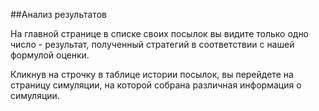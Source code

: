 ##Анализ результатов

На главной странице в списке своих посылок вы видите только одно число - результат, полученный стратегий в соответствии с нашей формулой оценки. 

Кликнув на строчку в таблице истории посылок, вы перейдете на страницу симуляции, на которой собрана различная информация о симуляции.